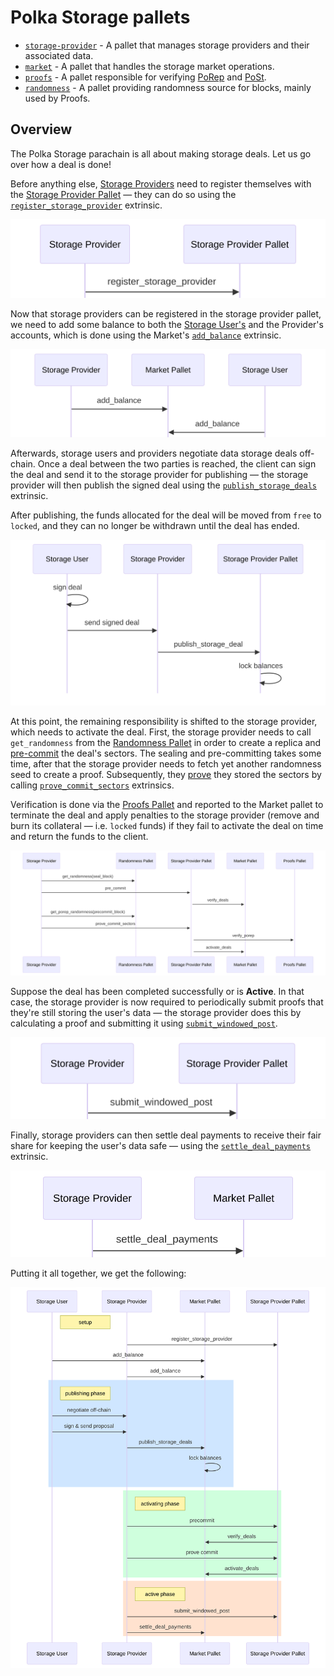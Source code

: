 # Polka Storage pallets

- [`storage-provider`](storage-provider.md) - A pallet that manages storage providers and their associated data.
- [`market`](market.md) - A pallet that handles the storage market operations.
- [`proofs`](proofs.md) - A pallet responsible for verifying [PoRep](../../glossary.md#porep) and [PoSt](../../glossary.md#post).
- [`randomness`](randomness.md) - A pallet providing randomness source for blocks, mainly used by Proofs.

## Overview

The Polka Storage parachain is all about making storage deals. Let us go over how a deal is done!

Before anything else, [Storage Providers](../../glossary.md#storage-provider) need to register themselves with the [Storage Provider Pallet](./storage-provider.md) — they can do so using the [`register_storage_provider`](./storage-provider.md#register_storage_provider) extrinsic.

<img src="../../images/storage-provider/register_storage_provider.svg" alt="Storage Provider registration">

Now that storage providers can be registered in the storage provider pallet, we need to add some balance to both the
[Storage User's](../../glossary.md#storage-user) and the Provider's accounts,
which is done using the Market's [`add_balance`](./market.md#add_balance) extrinsic.

<img src="../../images/market/add_balance.svg" alt="Adding balance to Market accounts">

Afterwards, storage users and providers negotiate data storage deals off-chain.
Once a deal between the two parties is reached, the client can sign the deal and send it to the storage provider for publishing
— the storage provider will then publish the signed deal using the [`publish_storage_deals`](market.md#publish_storage_deals) extrinsic.

After publishing, the funds allocated for the deal will be moved from `free` to `locked`, and they can no longer be withdrawn until the deal has ended.

<img src="../../images/market/publish_storage_deals.svg" alt="Publishing storage deals">

At this point, the remaining responsibility is shifted to the storage provider, which needs to activate the deal.
First, the storage provider needs to call `get_randomness` from the [Randomness Pallet](./randomness.md) in order to create a replica and
[pre-commit](./storage-provider.md#pre_commit_sectors) the deal's sectors.
The sealing and pre-committing takes some time, after that the storage provider needs to fetch yet another randomness seed to create a proof.
Subsequently, they [prove](./storage-provider.md#prove_commit_sectors) they stored the sectors by calling [`prove_commit_sectors`](./storage-provider.md#prove_commit_sectors) extrinsics.

Verification is done via the [Proofs Pallet](./proofs.md) and reported to the Market pallet to terminate the deal and apply penalties to the storage provider
(remove and burn its collateral — i.e. `locked` funds) if they fail to activate the deal on time and return the funds to the client.

<img src="../../images/storage-provider/sector_activation.svg" alt="Deal activation">

Suppose the deal has been completed successfully or is **Active**.
In that case, the storage provider is now required to periodically submit proofs that they're still storing the user's data
— the storage provider does this by calculating a proof and submitting it using [`submit_windowed_post`](./storage-provider.md#submit_windowed_post).

<img src="../../images/storage-provider/submit_windowed_post.svg" alt="Proving the data is still stored">

Finally, storage providers can then settle deal payments to receive their fair share for keeping the user's data safe — using the [`settle_deal_payments`](./market.md#settle_deal_payments) extrinsic.

<img src="../../images/market/settle_deal_payments.svg" alt="Settling deal payments">

Putting it all together, we get the following:

<img id="figure-overview" src="../../images/overview_flow.svg" alt="The described flow">


